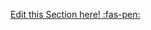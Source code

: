 <!-- DO NOT DELETE THIS LINK --> 
[Edit this Section here! :fas-pen:](https://github.com/nus-cs2030/1920-s2/edit/master/contents/textbook/lecture09/lazyEvaluation/definition.md)
<!-- DO NOT DELETE THIS LINK --> 